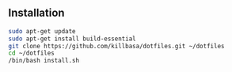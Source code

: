## Installation

```bash
sudo apt-get update
sudo apt-get install build-essential
git clone https://github.com/killbasa/dotfiles.git ~/dotfiles
cd ~/dotfiles
/bin/bash install.sh
```
